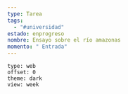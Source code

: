 ```yaml
---
type: Tarea
tags:
  - "#universidad"
estado: enprogreso
nombre: Ensayo sobre el río amazonas
momento: " Entrada"
---
```








```gEvent
type: web
offset: 0
theme: dark
view: week
```







